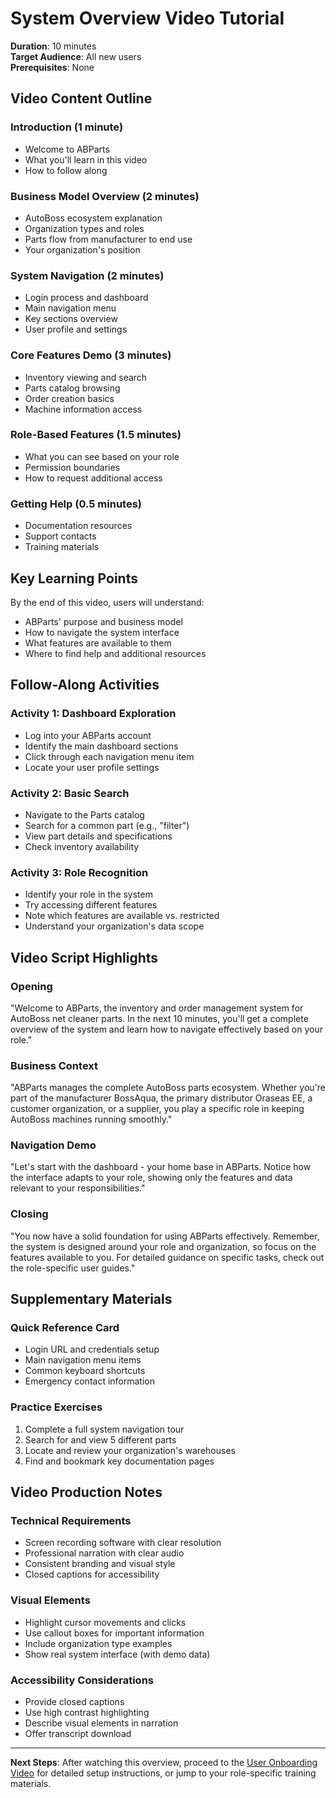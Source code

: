 # System Overview Video Tutorial

**Duration**: 10 minutes  
**Target Audience**: All new users  
**Prerequisites**: None  

## Video Content Outline

### Introduction (1 minute)
- Welcome to ABParts
- What you'll learn in this video
- How to follow along

### Business Model Overview (2 minutes)
- AutoBoss ecosystem explanation
- Organization types and roles
- Parts flow from manufacturer to end use
- Your organization's position

### System Navigation (2 minutes)
- Login process and dashboard
- Main navigation menu
- Key sections overview
- User profile and settings

### Core Features Demo (3 minutes)
- Inventory viewing and search
- Parts catalog browsing
- Order creation basics
- Machine information access

### Role-Based Features (1.5 minutes)
- What you can see based on your role
- Permission boundaries
- How to request additional access

### Getting Help (0.5 minutes)
- Documentation resources
- Support contacts
- Training materials

## Key Learning Points

By the end of this video, users will understand:
- ABParts' purpose and business model
- How to navigate the system interface
- What features are available to them
- Where to find help and additional resources

## Follow-Along Activities

### Activity 1: Dashboard Exploration
- Log into your ABParts account
- Identify the main dashboard sections
- Click through each navigation menu item
- Locate your user profile settings

### Activity 2: Basic Search
- Navigate to the Parts catalog
- Search for a common part (e.g., "filter")
- View part details and specifications
- Check inventory availability

### Activity 3: Role Recognition
- Identify your role in the system
- Try accessing different features
- Note which features are available vs. restricted
- Understand your organization's data scope

## Video Script Highlights

### Opening
"Welcome to ABParts, the inventory and order management system for AutoBoss net cleaner parts. In the next 10 minutes, you'll get a complete overview of the system and learn how to navigate effectively based on your role."

### Business Context
"ABParts manages the complete AutoBoss parts ecosystem. Whether you're part of the manufacturer BossAqua, the primary distributor Oraseas EE, a customer organization, or a supplier, you play a specific role in keeping AutoBoss machines running smoothly."

### Navigation Demo
"Let's start with the dashboard - your home base in ABParts. Notice how the interface adapts to your role, showing only the features and data relevant to your responsibilities."

### Closing
"You now have a solid foundation for using ABParts effectively. Remember, the system is designed around your role and organization, so focus on the features available to you. For detailed guidance on specific tasks, check out the role-specific user guides."

## Supplementary Materials

### Quick Reference Card
- Login URL and credentials setup
- Main navigation menu items
- Common keyboard shortcuts
- Emergency contact information

### Practice Exercises
1. Complete a full system navigation tour
2. Search for and view 5 different parts
3. Locate and review your organization's warehouses
4. Find and bookmark key documentation pages

## Video Production Notes

### Technical Requirements
- Screen recording software with clear resolution
- Professional narration with clear audio
- Consistent branding and visual style
- Closed captions for accessibility

### Visual Elements
- Highlight cursor movements and clicks
- Use callout boxes for important information
- Include organization type examples
- Show real system interface (with demo data)

### Accessibility Considerations
- Provide closed captions
- Use high contrast highlighting
- Describe visual elements in narration
- Offer transcript download

---

**Next Steps**: After watching this overview, proceed to the [User Onboarding Video](user-onboarding.md) for detailed setup instructions, or jump to your role-specific training materials.
